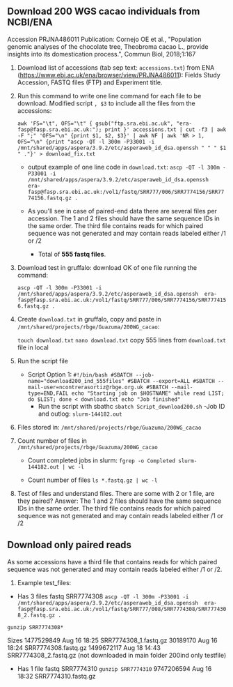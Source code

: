 
## Download 200 WGS cacao individuals from NCBI/ENA
Accession	PRJNA486011
Publication: Cornejo OE et al., "Population genomic analyses of the chocolate tree, Theobroma cacao L., provide insights into its domestication process.", Commun Biol, 2018;1:167

1. Download list of accessions (tab sep text: `accessions.txt`) from ENA (https://www.ebi.ac.uk/ena/browser/view/PRJNA486011): Fields Study Accession, FASTQ files (FTP) and Experiment title. 

2. Run this command to write one line command for each file to be download. Modified script `, $3` to include all the files from the accessions:

	`awk 'FS="\t", OFS="\t" { gsub("ftp.sra.ebi.ac.uk", "era-fasp@fasp.sra.ebi.ac.uk:"); print }' accessions.txt | cut -f3 | awk -F ";" 'OFS="\n" {print $1, $2, $3}' | awk NF | awk 'NR > 1, OFS="\n" {print "ascp -QT -l 300m -P33001 -i /mnt/shared/apps/aspera/3.9.2/etc/asperaweb_id_dsa.openssh " " " $1 " ."}' > download_fix.txt
	`

	- output example of one line code in `download.txt`:
	`ascp -QT -l 300m -P33001 -i /mnt/shared/apps/aspera/3.9.2/etc/asperaweb_id_dsa.openssh  era-fasp@fasp.sra.ebi.ac.uk:/vol1/fastq/SRR777/006/SRR7774156/SRR7774156.fastq.gz . `

	- As you'll see in case of paired-end data there are several files per accession. The 1 and 2 files should have the same sequence IDs in the same order. The third file contains reads for which paired sequence was not generated and may contain reads labeled either /1 or /2
		- Total of **555 fastq files**.

3. Download test in gruffalo: download OK of one file running the command:

	`ascp -QT -l 300m -P33001 -i /mnt/shared/apps/aspera/3.9.2/etc/asperaweb_id_dsa.openssh  era-fasp@fasp.sra.ebi.ac.uk:/vol1/fastq/SRR777/006/SRR7774156/SRR7774156.fastq.gz . `

4. Create `download.txt` in gruffalo, copy and paste in `/mnt/shared/projects/rbge/Guazuma/200WG_cacao`:

	`touch download.txt`
	`nano download.txt` copy 555 lines from `download.txt` file in local

5. Run the script file
	- Script
Option 1: `#!/bin/bash
#SBATCH --job-name="download200_ind_555files"
#SBATCH --export=ALL
#SBATCH --mail-user=ncontrerasortiz@rbge.org.uk
#SBATCH --mail-type=END,FAIL
echo "Starting job on $HOSTNAME"
while read LIST; do
$LIST; done < download.txt
echo "Job finished"
`
		- Run the script with sbathc
		`sbatch Script_download200.sh`
		-Job ID and outlog: `slurm-144182.out`


6. Files stored in: `/mnt/shared/projects/rbge/Guazuma/200WG_cacao
`

7. Count number of files in `/mnt/shared/projects/rbge/Guazuma/200WG_cacao`
	- Count completed jobs in slurm:
	`fgrep -o Completed slurm-144182.out | wc -l`


	- Count number of files
	`ls *.fastq.gz | wc -l`



8. Test of files and understand files. There are some with 2 or 1 file, are they paired?
Answer: The 1 and 2 files should have the same sequence IDs in the same order. The third file contains reads for which paired sequence was not generated and may contain reads labeled either /1 or /2


## Download only paired reads
As some accessions have a third file that contains reads for which paired sequence was not generated and may contain reads labeled either /1 or /2.

1. Example test_files:

- Has 3 files fastq SRR7774308
`ascp -QT -l 300m -P33001 -i /mnt/shared/apps/aspera/3.9.2/etc/asperaweb_id_dsa.openssh  era-fasp@fasp.sra.ebi.ac.uk:/vol1/fastq/SRR777/008/SRR7774308/SRR7774308_2.fastq.gz .`

`gunzip SRR7774308*`

Sizes
1477529849 Aug 16 18:25 SRR7774308_1.fastq.gz
  30189170 Aug 16 18:24 SRR7774308.fastq.gz
1499672117 Aug 18 14:43 SRR7774308_2.fastq.gz (not downloaded in main 
folder 200ind only testfile)

- Has 1 file fastq SRR7774310
`gunzip SRR7774310`
9747206594 Aug 16 18:32 SRR7774310.fastq.gz

